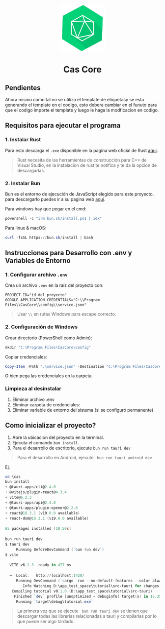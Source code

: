 <p align="center">
    <img width="150" src="./public/logo.png" alt="logo">
</p>
<h1 align="center">Cas Core</h1>

## Pendientes

Ahora mismo como tal no se utiliza el template de etiquetasy se esta generando el template en el codigo, esto debera cambiar en el funuto para que el codigo
importe el template y luego le haga la modficacion en codigo.

## Requisitos para ejecutar el programa

### 1. Instalar Rust

Para esto descarga el `.exe` disponible en la pagina web oficial de Rust
[aqui](https://www.rust-lang.org/tools/install).

> Rust necesita de las herramientas de construcción para C++ de Visual Studio, en la instalacion de rust te notifica y te da la opcion de descargarlas.

### 2. Instalar Bun

Bun es el entorno de ejecución de JavaScript elegido para este proyecto, para descargarlo puedes ir a su pagina web [aqui](https://bun.sh/).

Para windows hay que pegar en el cmd:
```powershell
powershell -c "irm bun.sh/install.ps1 | iex"
```
Para linux & macOS:
```powershell
curl -fsSL https://bun.sh/install | bash
```

## Instrucciones para Desarrollo con .env y Variables de Entorno

### 1. Configurar archivo `.env`

Crea un archivo `.env` en la raíz del proyecto con:
```env
PROJECT_ID="id del proyecto"
GOOGLE_APPLICATION_CREDENTIALS="C:\\Program Files\\CasCore\\config\\service.json"
```
> Usar `\\` en rutas Windows para escape correcto.

### 2. Configuración de Windows

Crear directorio (PowerShell como Admin):
```powershell
mkdir "C:\Program Files\CasCore\config"
```

Copiar credenciales:
```powershell
Copy-Item -Path ".\service.json" -Destination "C:\Program Files\CasCore\config\"
```
O bien pega las credenciales en la carpeta.


### Limpieza al desinstalar
1. Eliminar archivo .env
2. Eliminar carpeta de credenciales:
3. Eliminar variable de entorno del sistema (si se configuró permanente)

## Como inicializar el proyecto?

1. Abre la ubicacion del proyecto en la terminal.
2. Ejecuta el comando `bun install`.
3. Para el desarrollo de escritorio, ejecute `bun run tauri dev`

> Para el desarrollo en Android, ejecute ` bun run tauri android dev`

Ej.
```powershell
cd \cas
bun install
+ @tauri-apps/cli@2.4.0
+ @vitejs/plugin-react@4.3.4
+ vite@6.2.3
+ @tauri-apps/api@2.4.0
+ @tauri-apps/plugin-opener@2.2.6
+ react@18.3.1 (v19.0.0 available)
+ react-dom@18.3.1 (v19.0.0 available)

65 packages installed [10.50s]

bun run tauri dev
$ tauri dev
     Running BeforeDevCommand (`bun run dev`)
$ vite

  VITE v6.2.3  ready in 477 ms

  ➜  Local:   http://localhost:1420/
     Running DevCommand (`cargo  run --no-default-features --color always --`)
        Info Watching D:\app_test_space\tutorial\src-tauri for changes...
   Compiling tutorial v0.1.0 (D:\app_test_space\tutorial\src-tauri)
    Finished `dev` profile [unoptimized + debuginfo] target(s) in 15.35s
     Running `target\debug\tutorial.exe`
```
> La primera vez que se ejecute ` bun run tauri dev` se tienen que descargar todas las librerias relacionadas a tauri y compilarlas por lo que puede ser algo tardado.